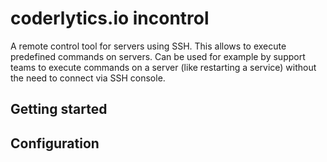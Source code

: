 # coderlytics.io incontrol

A remote control tool for servers using SSH. This allows to execute predefined commands on servers.
Can be used for example by support teams to execute commands on a server (like restarting a service) without the need to connect via SSH console.

## Getting started

## Configuration

